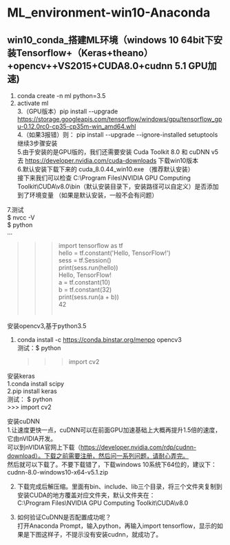 # ML_environment-win10-Anaconda
## win10_conda_搭建ML环境（windows 10 64bit下安装Tensorflow+（Keras+theano）+opencv++VS2015+CUDA8.0+cudnn 5.1 GPU加速)

1. conda create -n ml python=3.5  <br>
2. activate ml  <br>
3.（GPU版本）pip install --upgrade https://storage.googleapis.com/tensorflow/windows/gpu/tensorflow_gpu-0.12.0rc0-cp35-cp35m-win_amd64.whl  <br>
4.（如果3报错）则： pip install --upgrade --ignore-installed setuptools   <br>
   继续3步骤安装    <br>
5.由于安装的是GPU版的，我们还需要安装 Cuda Toolkit 8.0 和 cuDNN v5去 https://developer.nvidia.com/cuda-downloads 下载win10版本    <br>
6.默认安装下载下来的 cuda_8.0.44_win10.exe （推荐默认安装）<br>
  接下来我们可以检查 C:\Program Files\NVIDIA GPU Computing Toolkit\CUDA\v8.0\bin（默认安装目录下，安装路径可以自定义）是否添加到了环境变量 （如果是默认安装，一般不会有问题）<br>

7.测试  <br>
$ nvcc -V  <br>
$ python  <br>
...    <br>
>>> import tensorflow as tf   <br>
>>> hello = tf.constant('Hello, TensorFlow!')   <br>
>>> sess = tf.Session()  <br>
>>> print(sess.run(hello))   <br>
Hello, TensorFlow!  <br>
>>> a = tf.constant(10)  <br>
>>> b = tf.constant(32)  <br>
>>> print(sess.run(a + b))  <br>
42  <br>
>>>  <br>


安装opencv3,基于python3.5  <br>
1. conda install -c https://conda.binstar.org/menpo opencv3  <br>
测试：$ python  <br>
      >>> import cv2  <br>

安装keras   <br>
1.conda install scipy  <br>
2.pip install keras   <br>
测试： $ python  <br>
      >>> import cv2  <br>





安装cuDNN  <br>
1.让速度更快一点，cuDNN可以在前面GPU加速基础上大概再提升1.5倍的速度，它由nVIDIA开发。  <br>
可以到nVIDIA官网上下载（https://developer.nvidia.com/rdp/cudnn-download）。下载之前需要注册，然后问一系列问题，请耐心弄完。  <br>
然后就可以下载了。不要下载错了，下载windows 10系统下64位的，建议下：cudnn-8.0-windows10-x64-v5.1.zip  <br>

2. 下载完成后解压缩。里面有bin、include、lib三个目录，将三个文件夹复制到安装CUDA的地方覆盖对应文件夹，默认文件夹在：  <br>
C:\Program Files\NVIDIA GPU Computing Toolkit\CUDA\v8.0   <br>

3. 如何验证CuDNN是否配置成功呢？  <br>
打开Anaconda Prompt，输入python，再输入import tensorflow，显示的如果是下图这样子，不提示没有安装cudnn，就成功了。  <br>
